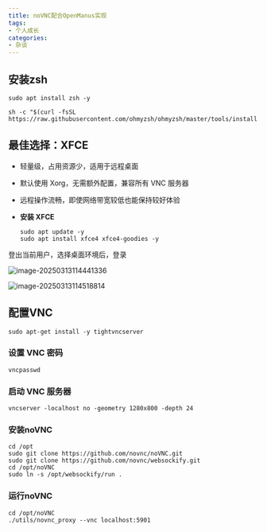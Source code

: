 ```yaml
---
title: noVNC配合OpenManus实现
tags:
- 个人成长
categories:
- 杂谈
---
```




## 安装zsh

```
sudo apt install zsh -y

sh -c "$(curl -fsSL https://raw.githubusercontent.com/ohmyzsh/ohmyzsh/master/tools/install.sh)"

```

## 最佳选择：XFCE

  - 轻量级，占用资源少，适用于远程桌面
  - 默认使用 Xorg，无需额外配置，兼容所有 VNC 服务器
  - 远程操作流畅，即使网络带宽较低也能保持较好体验

- **安装 XFCE**

  ```
  sudo apt update -y
  sudo apt install xfce4 xfce4-goodies -y
  ```

登出当前用户，选择桌面环境后，登录

![image-20250313114441336](https://cdn.fangyuanxiaozhan.com/assets/1741837485684TGZQmdZr.png)

![image-20250313114518814](https://cdn.fangyuanxiaozhan.com/assets/1741837519457jWJ5Dpw2.png)

## 配置VNC



```
sudo apt-get install -y tightvncserver
```

### 设置 VNC 密码



```
vncpasswd
```

### 启动 VNC 服务器

```
vncserver -localhost no -geometry 1280x800 -depth 24
```


### 安装noVNC

```
cd /opt
sudo git clone https://github.com/novnc/noVNC.git
sudo git clone https://github.com/novnc/websockify.git
cd /opt/noVNC
sudo ln -s /opt/websockify/run .
```

### 运行noVNC

```
cd /opt/noVNC
./utils/novnc_proxy --vnc localhost:5901
```
